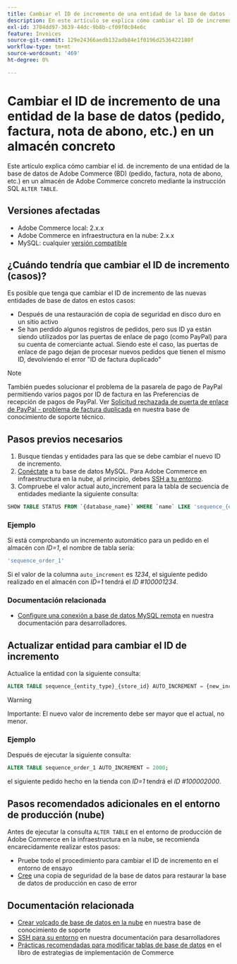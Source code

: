 ```yaml
---
title: Cambiar el ID de incremento de una entidad de la base de datos (pedido, factura, nota de abono, etc.) en un almacén concreto
description: En este artículo se explica cómo cambiar el ID de incremento de una entidad de la base de datos de Adobe Commerce (base de datos) (pedido, factura, nota de abono, etc.) en un almacén de Adobe Commerce concreto mediante la instrucción SQL ALTER TABLE.
exl-id: 3704dd97-3639-44dc-9b8b-cf09f0c04e6c
feature: Invoices
source-git-commit: 129e24366aedb132adb84e1f0196d2536422180f
workflow-type: tm+mt
source-wordcount: '469'
ht-degree: 0%

---
```


# Cambiar el ID de incremento de una entidad de la base de datos (pedido, factura, nota de abono, etc.) en un almacén concreto

Este artículo explica cómo cambiar el id. de incremento de una entidad de la base de datos de Adobe Commerce (BD) (pedido, factura, nota de abono, etc.) en un almacén de Adobe Commerce concreto mediante la instrucción SQL `ALTER TABLE`.

## Versiones afectadas

* Adobe Commerce local: 2.x.x
* Adobe Commerce en infraestructura en la nube: 2.x.x
* MySQL: cualquier [versión compatible](https://experienceleague.adobe.com/en/docs/commerce-operations/installation-guide/system-requirements)

## ¿Cuándo tendría que cambiar el ID de incremento (casos)?

Es posible que tenga que cambiar el ID de incremento de las nuevas entidades de base de datos en estos casos:

* Después de una restauración de copia de seguridad en disco duro en un sitio activo
* Se han perdido algunos registros de pedidos, pero sus ID ya están siendo utilizados por las puertas de enlace de pago (como PayPal) para su cuenta de comerciante actual. Siendo este el caso, las puertas de enlace de pago dejan de procesar nuevos pedidos que tienen el mismo ID, devolviendo el error &quot;ID de factura duplicado&quot;

>[!NOTE]
>
>También puedes solucionar el problema de la pasarela de pago de PayPal permitiendo varios pagos por ID de factura en las Preferencias de recepción de pagos de PayPal. Ver [Solicitud rechazada de puerta de enlace de PayPal - problema de factura duplicada](https://experienceleague.adobe.com/en/docs/experience-cloud-kcs/kbarticles/ka-26838) en nuestra base de conocimiento de soporte técnico.

## Pasos previos necesarios

1. Busque tiendas y entidades para las que se debe cambiar el nuevo ID de incremento.
1. [Conéctate](https://experienceleague.adobe.com/en/docs/commerce-operations/installation-guide/prerequisites/database-server/mysql-remote) a tu base de datos MySQL. Para Adobe Commerce en infraestructura en la nube, al principio, debes [SSH a tu entorno](https://experienceleague.adobe.com/docs/commerce-cloud-service/user-guide/develop/secure-connections.html).
1. Compruebe el valor actual auto\_increment para la tabla de secuencia de entidades mediante la siguiente consulta:

```sql
SHOW TABLE STATUS FROM `{database_name}` WHERE `name` LIKE 'sequence_{entity_type}_{store_id}';
```

### Ejemplo

Si está comprobando un incremento automático para un pedido en el almacén con *ID=1*, el nombre de tabla sería:

```sql
'sequence_order_1'
```

Si el valor de la columna `auto_increment` es *1234*, el siguiente pedido realizado en el almacén con *ID=1* tendrá el *ID \#100001234*.

### Documentación relacionada

* [Configure una conexión a base de datos MySQL remota](https://experienceleague.adobe.com/en/docs/commerce-operations/installation-guide/prerequisites/database-server/mysql-remote) en nuestra documentación para desarrolladores.

## Actualizar entidad para cambiar el ID de incremento

Actualice la entidad con la siguiente consulta:

```sql
ALTER TABLE sequence_{entity_type}_{store_id} AUTO_INCREMENT = {new_increment_value};
```

>[!WARNING]
>
>Importante: El nuevo valor de incremento debe ser mayor que el actual, no menor.

### Ejemplo

Después de ejecutar la siguiente consulta:

```sql
ALTER TABLE sequence_order_1 AUTO_INCREMENT = 2000;
```

el siguiente pedido hecho en la tienda con *ID=1* tendrá el *ID \#100002000*.

## Pasos recomendados adicionales en el entorno de producción (nube)

Antes de ejecutar la consulta `ALTER TABLE` en el entorno de producción de Adobe Commerce en la infraestructura en la nube, se recomienda encarecidamente realizar estos pasos:

* Pruebe todo el procedimiento para cambiar el ID de incremento en el entorno de ensayo
* [Cree](/help/how-to/general/create-database-dump-on-cloud.md) una copia de seguridad de la base de datos para restaurar la base de datos de producción en caso de error

## Documentación relacionada

* [Crear volcado de base de datos en la nube](/help/how-to/general/create-database-dump-on-cloud.md) en nuestra base de conocimiento de soporte
* [SSH para su entorno](https://experienceleague.adobe.com/docs/commerce-cloud-service/user-guide/develop/secure-connections.html) en nuestra documentación para desarrolladores
* [Prácticas recomendadas para modificar tablas de base de datos](https://experienceleague.adobe.com/en/docs/commerce-operations/implementation-playbook/best-practices/development/modifying-core-and-third-party-tables#why-adobe-recommends-avoiding-modifications) en el libro de estrategias de implementación de Commerce
